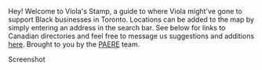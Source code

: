 Hey! Welcome to Viola's Stamp, a guide to where Viola might've gone to support Black businesses in Toronto. 
Locations can be added to the map by simply entering an address in the search bar. See below for links to 
Canadian directories and feel free to message us suggestions and additions <a href="https://www.mypaere.com/contact-us">here</a>. 
Brought to you by the <a href="https://www.mypaere.com"> PAERE</a> team.

Screenshot 


